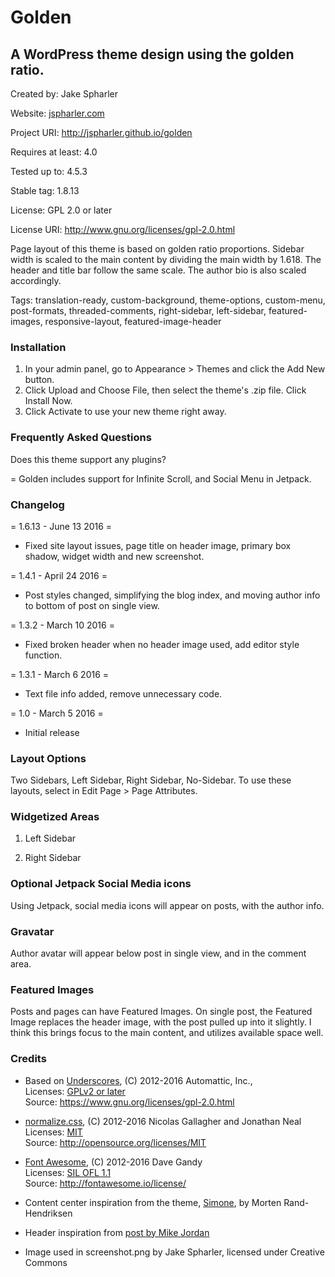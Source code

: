 # Golden
## A WordPress theme design using the golden ratio.

Created by: Jake Spharler

Website: [jspharler.com](https://jspharler.com/)

Project URI: http://jspharler.github.io/golden

Requires at least: 4.0

Tested up to: 4.5.3

Stable tag: 1.8.13

License: GPL 2.0 or later

License URI: http://www.gnu.org/licenses/gpl-2.0.html

Page layout of this theme is based on golden ratio proportions.  Sidebar width is scaled to the main content by dividing the main width by 1.618.  The header and title bar follow the same scale.  The author bio is also scaled accordingly. 

Tags: translation-ready, custom-background, theme-options, custom-menu, post-formats, threaded-comments, right-sidebar, left-sidebar, featured-images, responsive-layout, featured-image-header

### Installation
	
1. In your admin panel, go to Appearance > Themes and click the Add New button.
2. Click Upload and Choose File, then select the theme's .zip file. Click Install Now.
3. Click Activate to use your new theme right away.

### Frequently Asked Questions

Does this theme support any plugins?

= Golden includes support for Infinite Scroll, and Social Menu in Jetpack.

### Changelog

= 1.6.13 - June 13 2016 =
* Fixed site layout issues, page title on header image, primary box shadow, widget width and new screenshot.

= 1.4.1 - April 24 2016 =
* Post styles changed, simplifying the blog index, and moving author info to bottom of post on single view.

= 1.3.2 - March 10 2016 =
* Fixed broken header when no header image used, add editor style function.

= 1.3.1 - March 6 2016 =
* Text file info added, remove unnecessary code.

= 1.0 - March 5 2016 =
* Initial release

### Layout Options

Two Sidebars, Left Sidebar, Right Sidebar, No-Sidebar.  To use these layouts, select in Edit Page > Page Attributes.

### Widgetized Areas

1. Left Sidebar

2. Right Sidebar

### Optional Jetpack Social Media icons
Using Jetpack, social media icons will appear on posts, with the author info.

### Gravatar
Author avatar will appear below post in single view, and in the comment area.

### Featured Images
Posts and pages can have Featured Images. On single post, the Featured Image replaces the header image, with the post pulled up into it slightly.  I think this brings focus to the main content, and utilizes available space well.

### Credits

* Based on [Underscores](http://underscores.me/), (C) 2012-2016 Automattic, Inc.,  
Licenses: [GPLv2 or later](https://www.gnu.org/licenses/gpl-2.0.html)  
Source: https://www.gnu.org/licenses/gpl-2.0.html

* [normalize.css](http://necolas.github.io/normalize.css/), (C) 2012-2016 Nicolas Gallagher and Jonathan Neal  
Licenses: [MIT](http://opensource.org/licenses/MIT)  
Source: http://opensource.org/licenses/MIT  

* [Font Awesome](http://fontawesome.io/), (C) 2012-2016 Dave Gandy  
Licenses: [SIL OFL 1.1](http://fontawesome.io/license/)  
Source: http://fontawesome.io/license/  

* Content center inspiration from the theme, [Simone](https://wordpress.org/themes/simone/), by Morten Rand-Hendriksen
* Header inspiration from [post by Mike Jordan](http://www.mikejohnsondesign.com/add-wordpress-featured-image-as-background-image/)
* Image used in screenshot.png by Jake Spharler, licensed under Creative Commons
